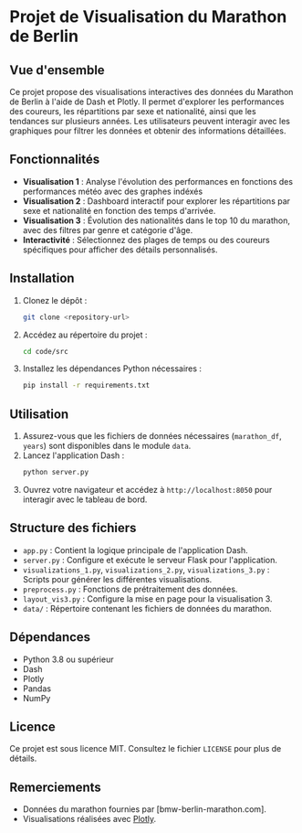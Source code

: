 # Projet de Visualisation du Marathon de Berlin

## Vue d'ensemble

Ce projet propose des visualisations interactives des données du Marathon de Berlin à l'aide de Dash et Plotly. Il permet d'explorer les performances des coureurs, les répartitions par sexe et nationalité, ainsi que les tendances sur plusieurs années. Les utilisateurs peuvent interagir avec les graphiques pour filtrer les données et obtenir des informations détaillées.

## Fonctionnalités

- **Visualisation 1** : Analyse l'évolution des performances en fonctions des performances météo avec des graphes indéxés
- **Visualisation 2** : Dashboard interactif pour explorer les répartitions par sexe et nationalité en fonction des temps d'arrivée.
- **Visualisation 3** : Évolution des nationalités dans le top 10 du marathon, avec des filtres par genre et catégorie d'âge.
- **Interactivité** : Sélectionnez des plages de temps ou des coureurs spécifiques pour afficher des détails personnalisés.

## Installation

1. Clonez le dépôt :
   ```bash
   git clone <repository-url>
   ```
2. Accédez au répertoire du projet :
   ```bash
   cd code/src
   ```
3. Installez les dépendances Python nécessaires :
   ```bash
   pip install -r requirements.txt
   ```

## Utilisation

1. Assurez-vous que les fichiers de données nécessaires (`marathon_df`, `years`) sont disponibles dans le module `data`.
2. Lancez l'application Dash :
   ```bash
   python server.py
   ```
3. Ouvrez votre navigateur et accédez à `http://localhost:8050` pour interagir avec le tableau de bord.

## Structure des fichiers

- `app.py` : Contient la logique principale de l'application Dash.
- `server.py` : Configure et exécute le serveur Flask pour l'application.
- `visualizations_1.py`, `visualizations_2.py`, `visualizations_3.py` : Scripts pour générer les différentes visualisations.
- `preprocess.py` : Fonctions de prétraitement des données.
- `layout_vis3.py` : Configure la mise en page pour la visualisation 3.
- `data/` : Répertoire contenant les fichiers de données du marathon.

## Dépendances

- Python 3.8 ou supérieur
- Dash
- Plotly
- Pandas
- NumPy


## Licence

Ce projet est sous licence MIT. Consultez le fichier `LICENSE` pour plus de détails.

## Remerciements

- Données du marathon fournies par [bmw-berlin-marathon.com].
- Visualisations réalisées avec [Plotly](https://plotly.com/).
